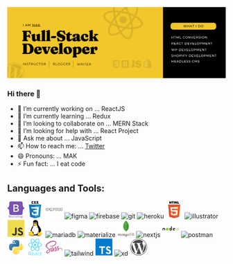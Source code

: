 <img src="https://raw.githubusercontent.com/mak360/mak360/main/main-banner.png" alt="banner">

### Hi there 👋

- 🔭 I’m currently working on ... ReactJS
- 🌱 I’m currently learning ... Redux
- 👯 I’m looking to collaborate on ... MERN Stack
- 🤔 I’m looking for help with ... React Project
- 💬 Ask me about ... JavaScript
- 📫 How to reach me: ... [Twitter](https://twitter.com/mak360360)
- 😄 Pronouns: ... MAK
- ⚡ Fun fact: ... I eat code

## Languages and Tools:

<p align="left">
    <!-- img src="https://raw.githubusercontent.com/devicons/devicon/master/icons/android/android-original-wordmark.svg" alt="android" width="40" height="40" /--> 
    <!-- img src="https://raw.githubusercontent.com/devicons/devicon/master/icons/amazonwebservices/amazonwebservices-original-wordmark.svg" alt="aws" width="40" height="40" /-->
    <img src="https://raw.githubusercontent.com/devicons/devicon/master/icons/bootstrap/bootstrap-plain-wordmark.svg" alt="bootstrap" width="40" height="40" />
    <!-- img src="https://raw.githubusercontent.com/devicons/devicon/master/icons/c/c-original.svg" alt="c" width="40" height="40" /-->
    <!-- img src="https://cdn.worldvectorlogo.com/logos/codeigniter.svg" alt="codeigniter" width="40" height="40" /--> 
    <!-- img src="https://raw.githubusercontent.com/devicons/devicon/master/icons/cplusplus/cplusplus-original.svg" alt="cplusplus" width="40" height="40" /--> 
    <img src="https://raw.githubusercontent.com/devicons/devicon/master/icons/css3/css3-original-wordmark.svg" alt="css3" width="40" height="40" /> 
    <!-- img src="https://www.vectorlogo.zone/logos/dartlang/dartlang-icon.svg" alt="dart" width="40" height="40" /--> 
    <img src="https://raw.githubusercontent.com/devicons/devicon/master/icons/express/express-original-wordmark.svg" alt="express" width="40" height="40" /> 
    <img src="https://www.vectorlogo.zone/logos/figma/figma-icon.svg" alt="figma" width="40" height="40" /> 
    <img src="https://www.vectorlogo.zone/logos/firebase/firebase-icon.svg" alt="firebase" width="40" height="40" /> 
    <!-- img src="https://www.vectorlogo.zone/logos/pocoo_flask/pocoo_flask-icon.svg" alt="flask" width="40" height="40" /--> 
    <!-- img src="https://www.vectorlogo.zone/logos/flutterio/flutterio-icon.svg" alt="flutter" width="40" height="40" /--> 
    <!-- img src="https://www.vectorlogo.zone/logos/framer/framer-icon.svg" alt="framer" width="40" height="40" /--> 
    <!-- img src="https://www.vectorlogo.zone/logos/google_cloud/google_cloud-icon.svg" alt="gcp" width="40" height="40" /-->
    <img src="https://www.vectorlogo.zone/logos/git-scm/git-scm-icon.svg" alt="git" width="40" height="40" />
    <!-- img src="https://raw.githubusercontent.com/devicons/devicon/master/icons/go/go-original.svg" alt="go" width="40" height="40" /-->
    <img src="https://www.vectorlogo.zone/logos/heroku/heroku-icon.svg" alt="heroku" width="40" height="40" />
    <img src="https://raw.githubusercontent.com/devicons/devicon/master/icons/html5/html5-original-wordmark.svg" alt="html5" width="40" height="40" /> 
    <img src="https://www.vectorlogo.zone/logos/adobe_illustrator/adobe_illustrator-icon.svg" alt="illustrator" width="40" height="40" />
    <!-- img src="https://raw.githubusercontent.com/devicons/devicon/master/icons/java/java-original.svg" alt="java" width="40" height="40" /--> 
    <img src="https://raw.githubusercontent.com/devicons/devicon/master/icons/javascript/javascript-original.svg" alt="javascript" width="40" height="40" />
    <!-- img src="https://www.vectorlogo.zone/logos/jestjsio/jestjsio-icon.svg" alt="jest" width="40" height="40" /-->
    <!-- img src="https://raw.githubusercontent.com/devicons/devicon/master/icons/laravel/laravel-plain-wordmark.svg" alt="laravel" width="40" height="40" /-->
    <img src="https://raw.githubusercontent.com/devicons/devicon/master/icons/linux/linux-original.svg" alt="linux" width="40" height="40" /> 
    <img src="https://www.vectorlogo.zone/logos/mariadb/mariadb-icon.svg" alt="mariadb" width="40" height="40" />
    <img src="https://raw.githubusercontent.com/prplx/svg-logos/5585531d45d294869c4eaab4d7cf2e9c167710a9/svg/materialize.svg" alt="materialize" width="40" height="40" />
    <img src="https://raw.githubusercontent.com/devicons/devicon/master/icons/mongodb/mongodb-original-wordmark.svg" alt="mongodb" width="40" height="40" />
    <img src="https://cdn.worldvectorlogo.com/logos/nextjs-2.svg" alt="nextjs" width="40" height="40" />
    <img src="https://raw.githubusercontent.com/devicons/devicon/master/icons/nodejs/nodejs-original-wordmark.svg" alt="nodejs" width="40" height="40" /> 
    <!-- img src="https://raw.githubusercontent.com/devicons/devicon/master/icons/photoshop/photoshop-line.svg" alt="photoshop" width="40" height="40" /-->
    <!-- img src="https://raw.githubusercontent.com/devicons/devicon/master/icons/php/php-original.svg" alt="php" width="40" height="40" /--> 
    <img src="https://www.vectorlogo.zone/logos/getpostman/getpostman-icon.svg" alt="postman" width="40" height="40" /> </a>
    <img src="https://raw.githubusercontent.com/devicons/devicon/master/icons/python/python-original.svg" alt="python" width="40" height="40" />
    <img src="https://raw.githubusercontent.com/devicons/devicon/master/icons/react/react-original-wordmark.svg" alt="react" width="40" height="40" />
    <!-- img src="https://reactnative.dev/img/header_logo.svg" alt="reactnative" width="40" height="40" /-->
    <img src="https://raw.githubusercontent.com/devicons/devicon/master/icons/sass/sass-original.svg" alt="sass" width="40" height="40" />
    <img src="https://www.vectorlogo.zone/logos/tailwindcss/tailwindcss-icon.svg" alt="tailwind" width="40" height="40" />
    <img src="https://raw.githubusercontent.com/devicons/devicon/master/icons/typescript/typescript-original.svg" alt="typescript" width="40" height="40" />
    <img src="https://cdn.worldvectorlogo.com/logos/adobe-xd.svg" alt="xd" width="40" height="40" />
    <img src="https://raw.githubusercontent.com/devicons/devicon/1119b9f84c0290e0f0b38982099a2bd027a48bf1/icons/wordpress/wordpress-plain.svg" alt="wordpress" width="40" height="40" />
</p>

<br/>
